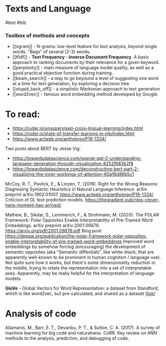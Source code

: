 # Texts and Language

#text #bib

### Toolbox of methods and concepts
* [[ngram]] - N-grams: low-level feature for text analysis, beyond single words. "Bags" of several (2-3) words.
* [[tfidf]] - **Text Frequency - Inverse Document Frequency**. A basic approach to ranking documents by their relevance for a given keyword.
* [[perplexity]] - main measure of language model quality, as well as a good practical objective function during training.
* [[beam_search]] - a way to go beyound a level of suggesting one word at a time for text generation, by exploring a decision tree.
* [[stupid_back_off]] - a simplistic Markovian approach to text generation
* [[word2vec]] - famous word embedding method developed by Google.

# To read:

* https://ruder.io/unsupervised-cross-lingual-learning/index.html
* https://ruder.io/state-of-transfer-learning-in-nlp/index.html
* https://www.aclweb.org/anthology/P19-1334/ 

Two posts about BERT by Jesse Vig:
* https://towardsdatascience.com/openai-gpt-2-understanding-language-generation-through-visualization-8252f683b2f8
* https://towardsdatascience.com/deconstructing-bert-part-2-visualizing-the-inner-workings-of-attention-60a16d86b5c1

McCoy, R. T., Pavlick, E., & Linzen, T. (2019). Right for the Wrong Reasons: Diagnosing Syntactic Heuristics in Natural Language Inference. arXiv preprint arXiv:1902.01007.
https://www.aclweb.org/anthology/P19-1334/
Criticism of DL text prediction models.
https://thegradient.pub/nlps-clever-hans-moment-has-arrived/

Mathew, B., Sikdar, S., Lemmerich, F., & Strohmaier, M. (2020). The POLAR Framework: Polar Opposites Enable Interpretability of Pre-Trained Word Embeddings. arXiv preprint arXiv:2001.09876.
https://arxiv.org/pdf/2001.09876.pdf
Blog post:
https://deepai.org/publication/the-polar-framework-polar-opposites-enable-interpretability-of-pre-trained-word-embeddings
Improved word embeddings by somehow forcing (encouraging) the development of semantic opposites (aka "Semantic diffentials", like white-black, that are apparently well-known to be prominent in human cognition / language use). Not quite sure how it works, but there's some dimensionality reduction in the middle, trying to rotate the representation into a set of interpretable axes. Apparently, may be really helpful for the interpretation of language models.

**GloVe** - Global Vectors for Word Representation: a dataset from Standford, which is like word2vec, but pre-calculated, and shared as a dataset ([link](https://nlp.stanford.edu/projects/glove/))

# Analysis of code

Allamanis, M., Barr, E. T., Devanbu, P. T., & Sutton, C. A. (2017). A survey of machine learning
for big code and naturalness. CoRR.
Key review on ANN methods to the analysis, prediction, and debugging of code.